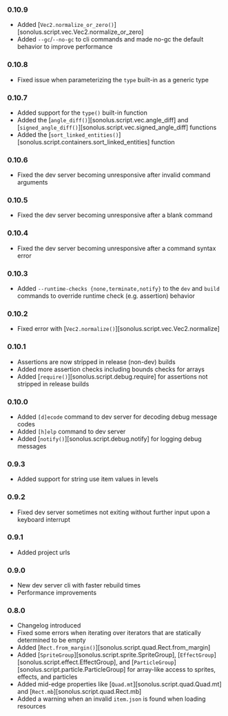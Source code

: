 ### 0.10.9

- Added [`Vec2.normalize_or_zero()`][sonolus.script.vec.Vec2.normalize_or_zero]
- Added `--gc`/`--no-gc` to cli commands and made no-gc the default behavior to improve performance

### 0.10.8

- Fixed issue when parameterizing the `type` built-in as a generic type

### 0.10.7

- Added support for the `type()` built-in function
- Added the [`angle_diff()`][sonolus.script.vec.angle_diff] and 
  [`signed_angle_diff()`][sonolus.script.vec.signed_angle_diff] functions
- Added the [`sort_linked_entities()`][sonolus.script.containers.sort_linked_entities] function

### 0.10.6

- Fixed the dev server becoming unresponsive after invalid command arguments

### 0.10.5

- Fixed the dev server becoming unresponsive after a blank command

### 0.10.4

- Fixed the dev server becoming unresponsive after a command syntax error

### 0.10.3

- Added `--runtime-checks {none,terminate,notify}` to the `dev` and `build` commands to override runtime check
  (e.g. assertion) behavior

### 0.10.2

- Fixed error with [`Vec2.normalize()`][sonolus.script.vec.Vec2.normalize]

### 0.10.1

- Assertions are now stripped in release (non-dev) builds
- Added more assertion checks including bounds checks for arrays
- Added [`require()`][sonolus.script.debug.require] for assertions not stripped in release builds

### 0.10.0

- Added `[d]ecode` command to dev server for decoding debug message codes
- Added `[h]elp` command to dev server
- Added [`notify()`][sonolus.script.debug.notify] for logging debug messages

### 0.9.3

- Added support for string use item values in levels

### 0.9.2

- Fixed dev server sometimes not exiting without further input upon a keyboard interrupt

### 0.9.1

- Added project urls

### 0.9.0

- New dev server cli with faster rebuild times
- Performance improvements

### 0.8.0

- Changelog introduced
- Fixed some errors when iterating over iterators that are statically determined to be empty
- Added [`Rect.from_margin()`][sonolus.script.quad.Rect.from_margin]
- Added [`SpriteGroup`][sonolus.script.sprite.SpriteGroup], [`EffectGroup`][sonolus.script.effect.EffectGroup], and
  [`ParticleGroup`][sonolus.script.particle.ParticleGroup] for array-like access to sprites, effects, and particles
- Added mid-edge properties like [`Quad.mt`][sonolus.script.quad.Quad.mt] and [`Rect.mb`][sonolus.script.quad.Rect.mb]
- Added a warning when an invalid `item.json` is found when loading resources
